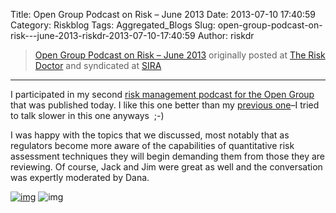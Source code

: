 Title: Open Group Podcast on Risk – June 2013
Date: 2013-07-10 17:40:59
Category: Riskblog
Tags: Aggregated_Blogs
Slug: open-group-podcast-on-risk---june-2013-riskdr-2013-07-10-17:40:59
Author: riskdr

>[Open Group Podcast on Risk – June 2013](http://riskdr.com/2013/07/10/open-group-podcast-on-risk-june-2013/) originally posted at [The Risk Doctor](http://riskdr.com) and syndicated at [SIRA](http://societyinforisk.org)
***
I participated in my second [risk management podcast for the Open Group](http://blog.opengroup.org/2013/07/09/the-open-group-july-conference-emphasizes-value-of-placing-structure-and-agility-around-enterprise-risk-reduction-efforts/) that was published today. I like this one better than my [previous one](http://riskdr.com/2013/02/15/opengroup-risk-mgmt-podcast/)–I tried to talk slower in this one anyways  ;-)

I was happy with the topics that we discussed, most notably that as regulators become more aware of the capabilities of quantitative risk assessment techniques they will begin demanding them from those they are reviewing. Of course, Jack and Jim were great as well and the conversation was expertly moderated by Dana.

[![img](http://feeds.wordpress.com/1.0/comments/riskdr.wordpress.com/180/)](http://feeds.wordpress.com/1.0/gocomments/riskdr.wordpress.com/180/) ![img](http://stats.wordpress.com/b.gif?host=riskdr.com&blog=34767047&post=180&subd=riskdr&ref=&feed=1)


